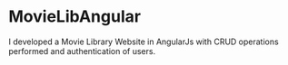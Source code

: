 # MovieLibAngular
I developed a Movie Library Website in AngularJs with CRUD operations performed and authentication of users. 
